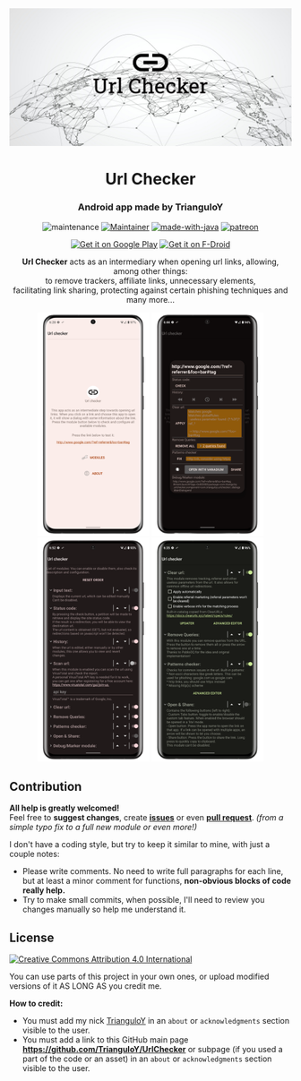 <div align="center">
<img 
    src="./app/src/main/play/listings/en-US/graphics/feature-graphic/featured.png">

<h1>Url Checker</h1>
<h3>Android app made by TrianguloY</h3></div>

<div align="center">

![maintenance](https://img.shields.io/badge/maintenance-actively--developed-brightgreen.svg)
[![Maintainer](https://img.shields.io/badge/maintainer-TrianguloY-royalblue)](https://github.com/TrianguloY/)
[![made-with-java](https://img.shields.io/badge/Made%20with-Java-1f425f.svg)](https://www.java.com/en/)
[![patreon](https://img.shields.io/badge/patreon-Donate-orange)](https://www.patreon.com/bePatron?u=24747112)

</div>

<div align="center">

[<img
    src="https://play.google.com/intl/en_us/badges/images/generic/en-play-badge.png"
    alt="Get it on Google Play"
    height="80">](https://play.google.com/store/apps/details?id=com.trianguloy.urlchecker) [<img 
    src="https://fdroid.gitlab.io/artwork/badge/get-it-on.png"
    alt="Get it on F-Droid"
    height="80">](https://f-droid.org/packages/com.trianguloy.urlchecker/)  </div>
<!-- <details><summary><h4>links</h4></summary>

  - Google Play: https://play.google.com/store/apps/details?id=com.trianguloy.urlchecker  
  - FDroid: https://f-droid.org/packages/com.trianguloy.urlchecker/
</details> -->

<div align="center">
    
**Url Checker** acts as an intermediary when opening url links, allowing, among other things:  
to remove trackers, affiliate links, unnecessary elements,  
facilitating link sharing, protecting against certain phishing techniques and many more...
    
</div>

<p align="center">
<img 
    src="./app/src/main/play/listings/en-US/graphics/phone-screenshots/0.png" 
    height="400"> 
<img 
    src="./app/src/main/play/listings/en-US/graphics/phone-screenshots/1.png" 
    height="400"> 
<img 
    src="./app/src/main/play/listings/en-US/graphics/phone-screenshots/2.png" 
    height="400"> 
<img 
    src="./app/src/main/play/listings/en-US/graphics/phone-screenshots/3.png" 
    height="400">
</p>
</div>


## Contribution

**All help is greatly welcomed!**  
Feel free to **suggest changes**, create [**issues**](https://github.com/TrianguloY/UrlChecker/issues/new) or even [**pull request**](https://help.github.com/articles/about-pull-requests/). _(from a simple typo fix to a full new module or even more!)_

I don't have a coding style, but try to keep it similar to mine, with just a couple notes:

- Please write comments. No need to write full paragraphs for each line, but at least a minor comment for functions, **non-obvious blocks of code really help.**
- Try to make small commits, when possible, I'll need to review you changes manually so help me understand it.

## License

[<img 
    src="https://mirrors.creativecommons.org/presskit/buttons/88x31/png/by.png"
    alt="Creative Commons Attribution 4.0 International"
    height="80">](http://creativecommons.org/licenses/by/4.0/)
    
You can use parts of this project in your own ones, or upload modified versions of it AS LONG AS you credit me.

**How to credit:**

- You must add my nick [TrianguloY](https://github.com/TrianguloY/) in an `about` or `acknowledgments` section visible to the user.
- You must add a link to this GitHub main page **https://github.com/TrianguloY/UrlChecker** or subpage (if you used a part of the code or an asset) in an `about` or `acknowledgments` section visible to the user.
